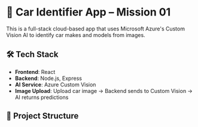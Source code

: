 # 🚗 Car Identifier App – Mission 01

This is a full-stack cloud-based app that uses Microsoft Azure's Custom Vision AI to identify car makes and models from images.

## 🛠️ Tech Stack

- **Frontend**: React
- **Backend**: Node.js, Express
- **AI Service**: Azure Custom Vision
- **Image Upload**: Upload car image → Backend sends to Custom Vision → AI returns predictions

## 📂 Project Structure

